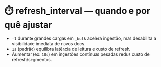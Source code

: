 # ⏱️ refresh_interval — quando e por quê ajustar

- `-1` durante grandes cargas em `_bulk` acelera ingestão, mas desabilita a visibilidade imediata de novos docs.
- `1s` (padrão) equilibra latência de leitura e custo de refresh.
- Aumentar (ex: `10s`) em ingestões contínuas pesadas reduz custo de refresh/segmentos.
